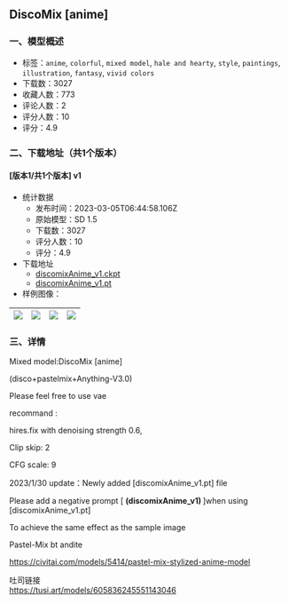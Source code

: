 ## DiscoMix [anime] 
### 一、模型概述

- 标签：`anime`, `colorful`, `mixed model`, `hale and hearty`, `style`, `paintings`, `illustration`, `fantasy`, `vivid colors`
- 下载数：3027
- 收藏人数：773
- 评论人数：2
- 评分人数：10
- 评分：4.9

### 二、下载地址（共1个版本）

#### [版本1/共1个版本] v1

- 统计数据
  - 发布时间：2023-03-05T06:44:58.106Z
  - 原始模型：SD 1.5
  - 下载数：3027
  - 评分人数：10
  - 评分：4.9
- 下载地址
  - [discomixAnime_v1.ckpt](https://civitai.com/api/download/models/6558?type=Model&format=PickleTensor&size=full&fp=fp16)
  - [discomixAnime_v1.pt](https://civitai.com/api/download/models/6558)
- 样例图像：

| <img src="https://image.civitai.com/xG1nkqKTMzGDvpLrqFT7WA/cc2322d0-327f-4c2b-970e-562928f32800/width=450/59434.jpeg" /> | <img src="https://image.civitai.com/xG1nkqKTMzGDvpLrqFT7WA/711a7c6d-d604-4777-6910-47d1496d6500/width=450/59439.jpeg" /> | <img src="https://image.civitai.com/xG1nkqKTMzGDvpLrqFT7WA/06689e5a-fdfc-42c8-bfdb-0f10713c0400/width=450/59438.jpeg" /> | <img src="https://image.civitai.com/xG1nkqKTMzGDvpLrqFT7WA/f4afbe72-ea72-4759-d0ca-2f1b16301c00/width=450/59437.jpeg" /> |
| ---- | ---- | ---- | ---- |


### 三、详情
<p>Mixed model:DiscoMix [anime]</p><p>(disco+pastelmix+Anything-V3.0)</p><p></p><p>Please feel free to use vae</p><p>recommand :</p><p>hires.fix with denoising strength 0.6,</p><p>Clip skip: 2</p><p>CFG scale: 9</p><p></p><p>2023/1/30 update：Newly added [discomixAnime_v1.pt] file</p><p>Please add a negative prompt [ <strong>(discomixAnime_v1) </strong>]when using [discomixAnime_v1.pt]</p><p>To achieve the same effect as the sample image</p><p></p><p>Pastel-Mix bt andite</p><p><a target="_blank" rel="ugc" href="https://civitai.com/models/5414/pastel-mix-stylized-anime-model">https://civitai.com/models/5414/pastel-mix-stylized-anime-model</a></p><p>吐司链接<br /><a target="_blank" rel="ugc" href="https://tusi.art/models/605836245551143046">https://tusi.art/models/605836245551143046</a></p>